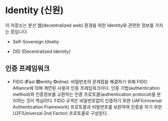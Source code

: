 # Identity (신원)

이 저장소는 분산 웹(decentralized web) 환경을 위한 Identity와 관련한 정보를 가지는 장입니다.

* Self-Sovereign Idnetiy

* DID (Decentralized Identity)



## 인증 프레임워크

* FIDO (**F**ast **ID**entity **O**nline): 비밀번호의 문제점을 해결하기 위해 FIDO Alliance에 의해 제안된 사용자 인증 프레임워크이다. 
인증 기법(authentication method)와 인증정보를 교환하는 인증 프로토콜(authentication protocol)을 분리하는 것이 핵심이다. 
FIDO 규격은 비밀번호없이 인증하기 위한 UAF(Universal Authentication Framework) 프로토콜과 비밀번호를 보완하여 인증을 하기 위한 
U2F(Universal 2nd Factor) 프로토콜로 구성된다. 
